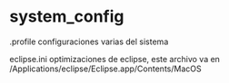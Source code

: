 system_config
=============

.profile configuraciones varias del sistema

eclipse.ini optimizaciones de eclipse, este archivo va en /Applications/eclipse/Eclipse.app/Contents/MacOS
